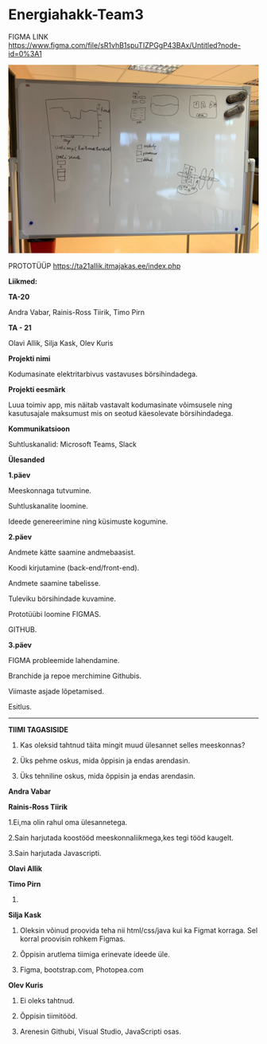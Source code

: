 # Energiahakk-Team3
 
FIGMA LINK https://www.figma.com/file/sR1vhB1spuTIZPGgP43BAx/Untitled?node-id=0%3A1

![Algne prototüüp](https://raw.githubusercontent.com/rainistiirik23/Energiahakk-Team3/main/Algne%20protot%C3%BC%C3%BCp.jpg)

PROTOTÜÜP https://ta21allik.itmajakas.ee/index.php 


**Liikmed:**

**TA-20**

Andra Vabar,
Rainis-Ross Tiirik,
Timo Pirn

**TA - 21**

Olavi Allik,
Silja Kask,
Olev Kuris

**Projekti nimi** 

Kodumasinate elektritarbivus vastavuses börsihindadega.

**Projekti eesmärk**

Luua toimiv app, mis näitab vastavalt kodumasinate võimsusele ning kasutusajale maksumust mis on seotud käesolevate börsihindadega.

**Kommunikatsioon**

Suhtluskanalid: Microsoft Teams, Slack

**Ülesanded**

**1.päev**

Meeskonnaga tutvumine.

Suhtluskanalite loomine.

Ideede genereerimine ning küsimuste kogumine.

**2.päev**

Andmete kätte saamine andmebaasist.

Koodi kirjutamine (back-end/front-end).

Andmete saamine tabelisse.

Tuleviku börsihindade kuvamine.

Prototüübi loomine FIGMAS.

GITHUB.

**3.päev**

FIGMA probleemide lahendamine.

Branchide ja repoe merchimine Githubis.

Viimaste asjade lõpetamised.

Esitlus.

-----------
**TIIMI TAGASISIDE**

1. Kas oleksid tahtnud täita mingit muud ülesannet selles meeskonnas?

2. Üks pehme oskus, mida õppisin ja endas arendasin.

3. Üks tehniline oskus, mida õppisin ja endas arendasin.

**Andra Vabar**


**Rainis-Ross Tiirik**

1.Ei,ma olin rahul oma ülesannetega.

2.Sain harjutada koostööd meeskonnaliikmega,kes tegi tööd kaugelt.

3.Sain harjutada Javascripti.

**Olavi Allik**

**Timo Pirn**

1. 

**Silja Kask**

1. Oleksin võinud proovida teha nii html/css/java kui ka Figmat korraga. Sel korral proovisin rohkem Figmas.

2. Õppisin arutlema tiimiga erinevate ideede üle. 

3. Figma, bootstrap.com, Photopea.com

**Olev Kuris**

1. Ei oleks tahtnud.

2. Õppisin tiimitööd.

3. Arenesin Githubi, Visual Studio, JavaScripti osas.
